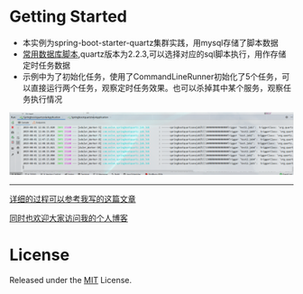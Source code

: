 # Getting Started

* 本实例为spring-boot-starter-quartz集群实践，用mysql存储了脚本数据
* [常用数据库脚本](./dbTables),quartz版本为2.2.3,可以选择对应的sql脚本执行，用作存储定时任务数据
* 示例中为了初始化任务，使用了CommandLineRunner初始化了5个任务，可以直接运行两个任务，观察定时任务效果。也可以杀掉其中某个服务，观察任务执行情况

![调用结果展示](./images/result.png)

---

[详细的过程可以参考我写的这篇文章](https://eelve.com/archives/springbootstarterquartzs)

[同时也欢迎大家访问我的个人博客](https://eelve.com)


# License
Released under the [MIT](LICENSE) License.
